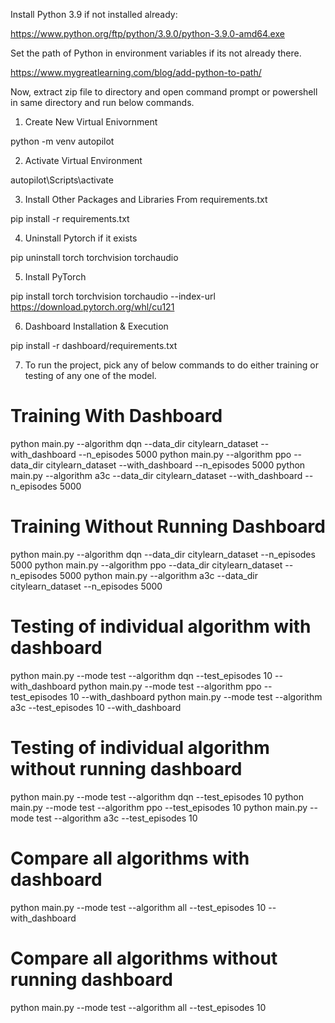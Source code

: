 Install Python 3.9 if not installed already:

https://www.python.org/ftp/python/3.9.0/python-3.9.0-amd64.exe

Set the path of Python in environment variables if its not already there.

https://www.mygreatlearning.com/blog/add-python-to-path/

Now, extract zip file to directory and open command prompt or powershell in same directory and run below commands.

1. Create New Virtual Enivornment

python -m venv autopilot

2. Activate Virtual Environment

autopilot\Scripts\activate

3. Install Other Packages and Libraries From requirements.txt

pip install -r requirements.txt

4. Uninstall Pytorch if it exists

pip uninstall torch torchvision torchaudio

5. Install PyTorch

pip install torch torchvision torchaudio --index-url https://download.pytorch.org/whl/cu121

6. Dashboard Installation & Execution

pip install -r dashboard/requirements.txt

7. To run the project, pick any of below commands to do either training or testing of any one of the model.

# Training With Dashboard

python main.py --algorithm dqn --data_dir citylearn_dataset --with_dashboard --n_episodes 5000
python main.py --algorithm ppo --data_dir citylearn_dataset --with_dashboard --n_episodes 5000
python main.py --algorithm a3c --data_dir citylearn_dataset --with_dashboard --n_episodes 5000

# Training Without Running Dashboard

python main.py --algorithm dqn --data_dir citylearn_dataset --n_episodes 5000
python main.py --algorithm ppo --data_dir citylearn_dataset --n_episodes 5000
python main.py --algorithm a3c --data_dir citylearn_dataset --n_episodes 5000

# Testing of individual algorithm with dashboard

python main.py --mode test --algorithm dqn --test_episodes 10 --with_dashboard
python main.py --mode test --algorithm ppo --test_episodes 10 --with_dashboard
python main.py --mode test --algorithm a3c --test_episodes 10 --with_dashboard

# Testing of individual algorithm without running dashboard

python main.py --mode test --algorithm dqn --test_episodes 10
python main.py --mode test --algorithm ppo --test_episodes 10
python main.py --mode test --algorithm a3c --test_episodes 10

# Compare all algorithms with dashboard

python main.py --mode test --algorithm all --test_episodes 10 --with_dashboard

# Compare all algorithms without running dashboard

python main.py --mode test --algorithm all --test_episodes 10
